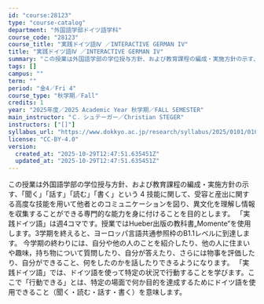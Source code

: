 ```yaml
---
id: "course:28123"
type: "course-catalog"
department: "外国語学部ドイツ語学科"
course_code: "28123"
course_title: "実践ドイツ語Ⅳ ／INTERACTIVE GERMAN IV"
title: "実践ドイツ語Ⅳ ／INTERACTIVE GERMAN IV"
summary: "この授業は外国語学部の学位授与方針、および教育課程の編成・実施方針の示す、「聞く」「話す」「読む」「書く」という 4 技能に関して、受容と産出に関する高度な技能を用いて他者とのコミュニケーションを図り、異文化を理解し情報を収集することができ…"
tags: []
campus: ""
term: ""
period: "金4／Fri 4"
course_type: "秋学期／Fall"
credits: 1
year: "2025年度／2025 Academic Year 秋学期／FALL SEMESTER"
main_instructor: "Ｃ．シュテーガー／Christian STEGER"
instructors: ["[]"]
syllabus_url: "https://www.dokkyo.ac.jp/research/syllabus/2025/0101/0101_28123_ja_JP.html"
license: "CC-BY-4.0"
version:
  created_at: "2025-10-29T12:47:51.635451Z"
  updated_at: "2025-10-29T12:47:51.635451Z"
---
```

この授業は外国語学部の学位授与方針、および教育課程の編成・実施方針の示す、「聞く」「話す」「読む」「書く」という 4 技能に関して、受容と産出に関する高度な技能を用いて他者とのコミュニケーションを図り、異文化を理解し情報を収集することができる専門的な能力を身に付けることを目的とします。 「実践ドイツ語」は週4コマです。授業ではHueber出版の教科書„Momente“を使用します。3学期を終えると、ヨーロッパ言語共通参照枠のB1.1レベルに到達します。 今学期の終わりには、自分や他の人のことを紹介したり、他の人に住まいや趣味，持ち物について質問したり、自分が答えたり、さらには物事を評価したり、自分ができること、何をしたのかを話したりできるようになります。 「実践ドイツ語」では、ドイツ語を使って特定の状況で行動することを学びます。ここで「行動できる」とは、特定の場面で何か目的を達成するためにドイツ語を使用できること（聞く・読む・話す・書く）を意味します。
